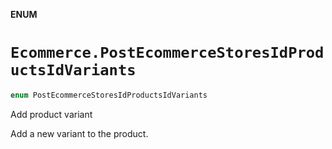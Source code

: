 **ENUM**

# `Ecommerce.PostEcommerceStoresIdProductsIdVariants`

```swift
enum PostEcommerceStoresIdProductsIdVariants
```

Add product variant

Add a new variant to the product.
